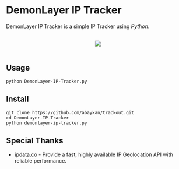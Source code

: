 # DemonLayer IP Tracker
DemonLayer IP Tracker is a simple IP Tracker using *Python*.<br><br>
<center><img src="http://oi63.tinypic.com/b49lhj.jpg" border="0"></center><br>

## Usage
```
python DemonLayer-IP-Tracker.py
```

## Install
```
git clone https://github.com/abaykan/trackout.git
cd DemonLayer-IP-Tracker
python demonlayer-ip-tracker.py
```
## Special Thanks
- <a href="https://ipdata.co/">ipdata.co</a> - 
Provide a fast, highly available IP Geolocation API with reliable performance.
